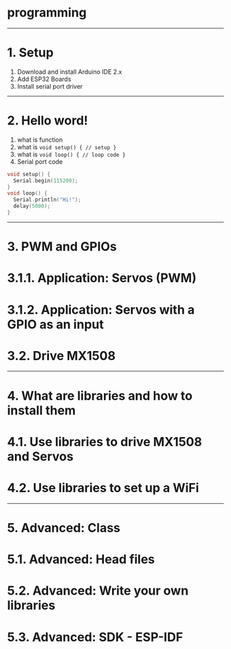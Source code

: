 # programming

---
# 1. Setup
1. Download and install Arduino IDE 2.x
2. Add ESP32 Boards
3. Install serial port driver

---
# 2. Hello word!
1. what is function
2. what is ``` void setup() { // setup } ```
3. what is ``` void loop() { // loop code } ```
4. Serial port code
``` cpp
void setup() {
  Serial.begin(115200);
}
void loop() {
  Serial.println("Hi!");
  delay(5000);
}
```

---
# 3. PWM and GPIOs

# 3.1.1. Application: Servos (PWM)

# 3.1.2. Application: Servos with a GPIO as an input 

# 3.2. Drive MX1508

---
# 4. What are libraries and how to install them

# 4.1. Use libraries to drive MX1508 and Servos

# 4.2. Use libraries to set up a WiFi

---
# 5. Advanced: Class

# 5.1. Advanced: Head files

# 5.2. Advanced: Write your own libraries

# 5.3. Advanced: SDK - ESP-IDF
